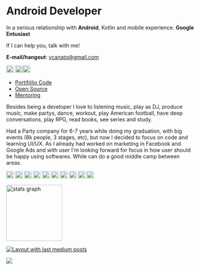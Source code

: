 # Android Developer

In a serious relationship with **Android**, Kotlin and mobile experience. **Google Entusiast**

If I can help you, talk with me! 

**E-mail/hangout**: vcanato@gmail.com

<a href="https://www.linkedin.com/in/vcanato/" target="_blank"><img src="https://raw.githubusercontent.com/maurodesouza/profile-readme-generator/master/src/assets/icons/social/linkedin/default.svg" width="20" height="20" alt="linkedin logo"/></a> <a href="https://stackoverflow.com/users/3117650/canato?tab=profile" target="_blank"><img src="https://raw.githubusercontent.com/maurodesouza/profile-readme-generator/master/src/assets/icons/social/stackoverflow/default.svg" width="20" height="20" alt="stackoverflow logo"/></a><a href="https://medium.com/@canato" target="_blank"><img src="https://raw.githubusercontent.com/maurodesouza/profile-readme-generator/master/src/assets/icons/social/medium/default.svg" width="20" height="20" alt="medium logo"/></a>

- [Portifólio Code](https://github.com/canato/showcase)
- [Open Source](https://github.com/canhub)
- [Mentoring](http://github.com/canato/purity-test)

Besides being a developer I love to listening music, play as DJ, produce music, make partys, dance, workout, play American football, have deep conversations, play RPG, read books, see series and study.

Had a Party company for 6-7 years while doing my graduation, with big events (8k people, 3 stages, etc), but now I decided to focus on code and learning UI/UX. As I already had worked on marketing in Facebook and Google Ads and with user I'm looking forward for focus in how user should be happy using softwares. While can do a good middle camp between areas.

<img src="https://cdn.jsdelivr.net/gh/devicons/devicon/icons/android/android-original.svg" height="20" width="20" alt="android logo"/> <img src="https://cdn.jsdelivr.net/gh/devicons/devicon/icons/firebase/firebase-plain.svg" height="20" width="20" alt="firebase logo"/> <img src="https://cdn.jsdelivr.net/gh/devicons/devicon/icons/git/git-original.svg" height="20" width="20" alt="git logo"/> <img src="https://cdn.jsdelivr.net/gh/devicons/devicon/icons/github/github-original.svg" height="20" width="20" alt="github logo"/> <img src="https://cdn.jsdelivr.net/gh/devicons/devicon/icons/gitlab/gitlab-original.svg" height="20" width="20" alt="gitlab logo"/> <img src="https://cdn.jsdelivr.net/gh/devicons/devicon/icons/google/google-original.svg" height="20" width="20" alt="google logo"/> <img src="https://cdn.jsdelivr.net/gh/devicons/devicon/icons/gradle/gradle-plain.svg" height="20" width="20" alt="gradle logo"/> <img src="https://cdn.jsdelivr.net/gh/devicons/devicon/icons/graphql/graphql-plain.svg" height="20" width="20" alt="graphql logo"/> <img src="https://cdn.jsdelivr.net/gh/devicons/devicon/icons/java/java-original.svg" height="20" width="20" alt="java logo"/> <img src="https://cdn.jsdelivr.net/gh/devicons/devicon/icons/kotlin/kotlin-original.svg" height="20" width="20" alt="kotlin logo"/>

<img src="https://github-readme-stats.vercel.app/api?hide_title=true&hide_rank=false&show_icons=true&include_all_commits=true&count_private=true&disable_animations=false&theme=dracula&locale=en&hide_border=true&username=canato" height="150" alt="stats graph"  />

<a href="https://medium.com/@canato" target="_blank"><img src="https://github-read-medium-git-main.pahlevikun.vercel.app/latest?limit=4&username=Canato" alt="Layout with last medium posts"/></a>

<img href="https://github.com/canato/canato/blob/output/snake.svg" /> 
<img align="left" src="https://profile-counter.glitch.me/canato/count.svg?"  />
